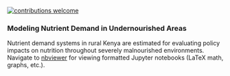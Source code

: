 [![contributions welcome](https://img.shields.io/badge/contributions-welcome-brightgreen.svg?style=flat)](https://github.com/AJKappes/Nutrient_Demand/issues)


### Modeling Nutrient Demand in Undernourished Areas

Nutrient demand systems in rural Kenya are estimated for evaluating policy impacts on nutrition throughout severely malnourished environments. Navigate to [nbviewer](https://nbviewer.jupyter.org/github/ajkappes/Nutrient_Demand/tree/master/Python/) for viewing formatted Jupyter notebooks (LaTeX math, graphs, etc.).
